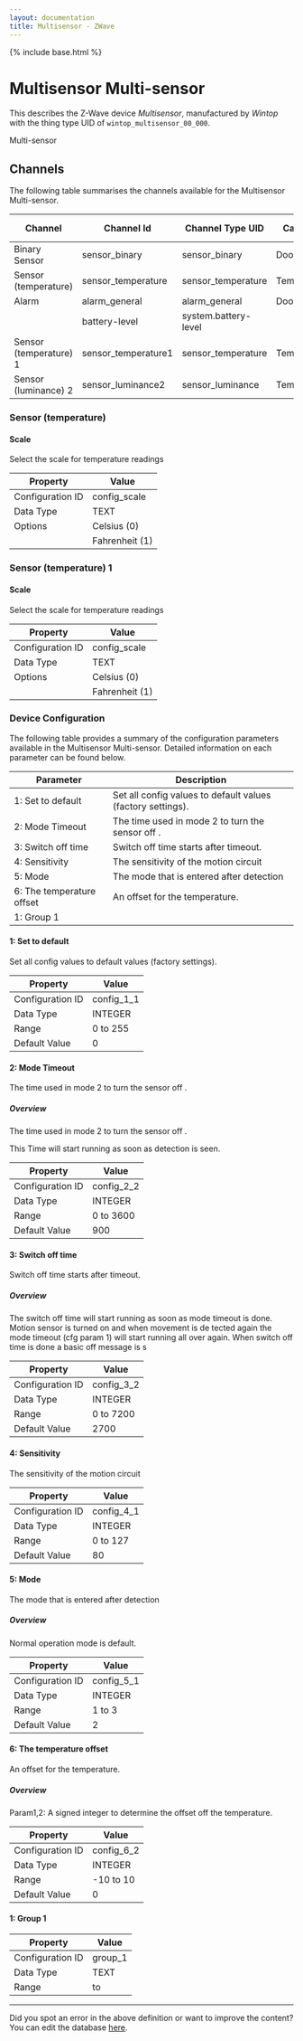 ```yaml
---
layout: documentation
title: Multisensor - ZWave
---
```


{% include base.html %}

# Multisensor Multi-sensor

This describes the Z-Wave device *Multisensor*, manufactured by *Wintop* with the thing type UID of ```wintop_multisensor_00_000```. 

Multi-sensor


## Channels
The following table summarises the channels available for the Multisensor Multi-sensor.

| Channel | Channel Id | Channel Type UID | Category | Item Type |
|---------|------------|------------------|----------|-----------|
| Binary Sensor | sensor_binary | sensor_binary | Door | Switch |
| Sensor (temperature) | sensor_temperature | sensor_temperature | Temperature | Number |
| Alarm | alarm_general | alarm_general | Door | Switch |
|  | battery-level | system.battery-level |  |  |
| Sensor (temperature) 1 | sensor_temperature1 | sensor_temperature | Temperature | Number |
| Sensor (luminance) 2 | sensor_luminance2 | sensor_luminance | Temperature | Number |


### Sensor (temperature)

#### Scale

Select the scale for temperature readings


| Property         | Value    |
|------------------|----------|
| Configuration ID | config_scale |
| Data Type        | TEXT || Default Value | 0 |
| Options | Celsius (0) |
|  | Fahrenheit (1) |


### Sensor (temperature) 1

#### Scale

Select the scale for temperature readings


| Property         | Value    |
|------------------|----------|
| Configuration ID | config_scale |
| Data Type        | TEXT || Default Value | 0 |
| Options | Celsius (0) |
|  | Fahrenheit (1) |


### Device Configuration
The following table provides a summary of the configuration parameters available in the Multisensor Multi-sensor.
Detailed information on each parameter can be found below.

| Parameter   | Description |
|-------------|-------------|
| 1: Set to default | Set all config values to default values (factory settings). |
| 2: Mode Timeout | The time used in mode 2 to turn the sensor off . |
| 3: Switch off time | Switch off time starts after timeout. |
| 4: Sensitivity | The sensitivity of the motion circuit |
| 5: Mode | The mode that is entered after detection |
| 6: The temperature offset | An offset for the temperature. |
| 1: Group 1 |  |


#### 1: Set to default

Set all config values to default values (factory settings).


| Property         | Value    |
|------------------|----------|
| Configuration ID | config_1_1 |
| Data Type        | INTEGER |
| Range | 0 to 255 |
| Default Value | 0 |


#### 2: Mode Timeout

The time used in mode 2 to turn the sensor off .  


##### Overview 

The time used in mode 2 to turn the sensor off . 

This Time will start running as soon as detection is seen.


| Property         | Value    |
|------------------|----------|
| Configuration ID | config_2_2 |
| Data Type        | INTEGER |
| Range | 0 to 3600 |
| Default Value | 900 |


#### 3: Switch off time

Switch off time starts after timeout.  


##### Overview 

The switch off time will start running as soon as mode timeout is done. Motion sensor is turned on and when movement is de tected again the mode timeout (cfg param 1) will start running all over again. When switch off time is done a basic off message is s


| Property         | Value    |
|------------------|----------|
| Configuration ID | config_3_2 |
| Data Type        | INTEGER |
| Range | 0 to 7200 |
| Default Value | 2700 |


#### 4: Sensitivity

The sensitivity of the motion circuit


| Property         | Value    |
|------------------|----------|
| Configuration ID | config_4_1 |
| Data Type        | INTEGER |
| Range | 0 to 127 |
| Default Value | 80 |


#### 5: Mode

The mode that is entered after detection  


##### Overview 

Normal operation mode is default.


| Property         | Value    |
|------------------|----------|
| Configuration ID | config_5_1 |
| Data Type        | INTEGER |
| Range | 1 to 3 |
| Default Value | 2 |


#### 6: The temperature offset

An offset for the temperature.  


##### Overview 

Param1,2: A signed integer to determine the offset off the temperature.


| Property         | Value    |
|------------------|----------|
| Configuration ID | config_6_2 |
| Data Type        | INTEGER |
| Range | -10 to 10 |
| Default Value | 0 |


#### 1: Group 1


| Property         | Value    |
|------------------|----------|
| Configuration ID | group_1 |
| Data Type        | TEXT |
| Range |  to  |


---

Did you spot an error in the above definition or want to improve the content?
You can edit the database [here](http://www.cd-jackson.com/index.php/zwave/zwave-device-database/zwave-device-list/devicesummary/326).
